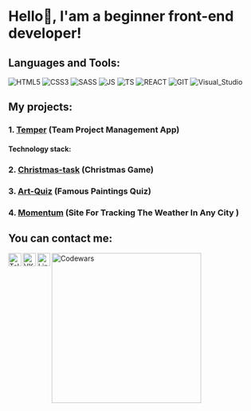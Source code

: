 # Hello👋, I'am a beginner front-end developer!



## Languages and Tools:

![HTML5](https://img.shields.io/badge/-HTML5-000?style=for-the-badge&logo=HTML5&logoColor=e96228)
![CSS3](https://img.shields.io/badge/-CSS3-000?style=for-the-badge&logo=CSS3&logoColor=264de4)
![SASS](https://img.shields.io/badge/-SASS/SCSS-000?style=for-the-badge&logo=SASS&logoColor=c76395)
![JS](https://img.shields.io/badge/-JS-000?style=for-the-badge&logo=JavaScript)
![TS](https://img.shields.io/badge/-TS-000?style=for-the-badge&logo=TypeScript)
![REACT](https://img.shields.io/badge/-REACT-000?style=for-the-badge&logo=React)
![GIT](https://img.shields.io/badge/-GIT-000?style=for-the-badge&logo=Git)
![Visual_Studio](https://img.shields.io/badge/-Visual_Studio_Code-000?style=for-the-badge&logo=VisualStudioCode&logoColor=6a78ff)



## My projects:

### 1. [Temper](https://react-project-management-system-team7.netlify.app/) (Team Project Management App)<br>
#### Technology stack:
       
### 2. [Christmas-task](https://christmas-rsschool-fespis.netlify.app/) (Christmas Game)
### 3. [Art-Quiz](https://art-quiz-rsschool-fespis.netlify.app/) (Famous Paintings Quiz)
### 4. [Momentum](https://momentum-rsschool-fespis.netlify.app/) (Site For Tracking The Weather In Any City )



## You can contact me:

[<img align="left" alt="Telegram" width="26px" src="https://cdn-icons-png.flaticon.com/512/906/906377.png"/>][telegram]
[<img align="left" alt="VK" width="26px" src="https://cdn-icons-png.flaticon.com/512/145/145813.png"/>][vk]
[<img align="left" alt="LinkedIn" width="26px" src="https://cdn-icons.flaticon.com/png/512/3536/premium/3536505.png?token=exp=1656355974~hmac=63fd3e915f2f602779129a16715eaea6"/>][linkedin]
[<img align="left" alt="Codewars" width="300px" src="https://www.codewars.com/users/Fespis/badges/large"/>][Codewars]

[telegram]: https://t.me/Fespis
[vk]: https://vk.com/ablo4k0_o07
[linkedin]: https://www.linkedin.com/in/nikita-zhuk-a0032723b/
[Codewars]: https://www.codewars.com/users/Fespis

<!--
**Fespis/Fespis** is a ✨ _special_ ✨ repository because its `README.md` (this file) appears on your GitHub profile.

Here are some ideas to get you started:

- 🔭 I’m currently working on ...
- 🌱 I’m currently learning ...
- 👯 I’m looking to collaborate on ...
- 🤔 I’m looking for help with ...
- 💬 Ask me about ...
- 📫 How to reach me: ...
- 😄 Pronouns: ...
- ⚡ Fun fact: ...
-->
